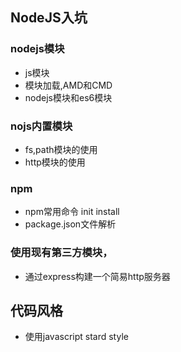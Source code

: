 ## NodeJS入坑
### nodejs模块
* js模块
* 模块加载,AMD和CMD
* nodejs模块和es6模块
### nojs内置模块
* fs,path模块的使用
* http模块的使用
### npm
* npm常用命令 init install 
* package.json文件解析
### 使用现有第三方模块，
* 通过express构建一个简易http服务器
## 代码风格
* 使用javascript stard style